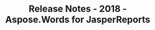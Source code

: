 ﻿---
title: Release Notes - 2018 - Aspose.Words for JasperReports
articleTitle: Release Notes - 2018
linktitle: Release Notes - 2018
description: "Aspose.Words for JasperReports Release Notes - 2018 – learn about the latest updates and fixes."
type: docs
weight: 30
url: /jasperreports/release-notes-2018/
---


